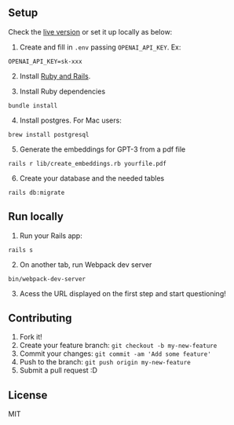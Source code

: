 ## Setup 

Check the [live version](https://wberredo-chatbook.herokuapp.com/) or set it up locally as below:

1. Create and fill in `.env` passing `OPENAI_API_KEY`. Ex:

```
OPENAI_API_KEY=sk-xxx
```

2. Install [Ruby and Rails](https://guides.rubyonrails.org/getting_started.html#creating-a-new-rails-project-installing-rails).


3. Install Ruby dependencies

```
bundle install
```

4. Install postgres. For Mac users:

```
brew install postgresql
```

5. Generate the embeddings for GPT-3 from a pdf file

```
rails r lib/create_embeddings.rb yourfile.pdf
```

6. Create your database and the needed tables

```
rails db:migrate
```
## Run locally

1. Run your Rails app:

```
rails s
```

2. On another tab, run Webpack dev server
```
bin/webpack-dev-server
```

3. Acess the URL displayed on the first step and start questioning!

## Contributing

1. Fork it!
2. Create your feature branch: `git checkout -b my-new-feature`
3. Commit your changes: `git commit -am 'Add some feature'`
4. Push to the branch: `git push origin my-new-feature`
5. Submit a pull request :D

## License
MIT